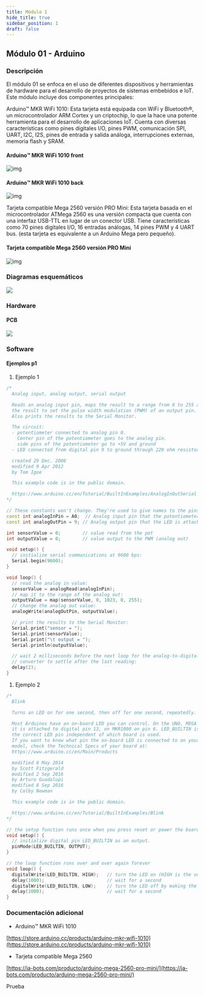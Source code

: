```yaml
---
title: Módulo 1
hide_title: true
sidebar_position: 1
draft: false
---
```



## Módulo 01 - Arduino

### Descripción

El módulo 01 se enfoca en el uso de diferentes dispositivos y herramientas de hardware para el desarrollo de proyectos de sistemas embebidos e IoT. Este módulo incluye dos componentes principales:

Arduino™ MKR WiFi 1010: Esta tarjeta está equipada con WiFi y Bluetooth®, un microcontrolador ARM Cortex y un criptochip, lo que la hace una potente herramienta para el desarrollo de aplicaciones IoT. Cuenta con diversas características como pines digitales I/O, pines PWM, comunicación SPI, UART, I2C, I2S, pines de entrada y salida análoga, interrupciones externas, memoria flash y SRAM.

#### Arduino™ MKR WiFi 1010 front
![img](https://store.arduino.cc/cdn/shop/products/ABX00023_03.front_9546fc94-9608-4ee8-94f4-62165312aa32_618x464.jpg?v=1630488949)

#### Arduino™ MKR WiFi 1010 back
![img](https://store.arduino.cc/cdn/shop/products/ABX00023_04.back_07b46c76-563a-406f-afcf-7d2a00efd376_618x464.jpg?v=1630488949)


Tarjeta compatible Mega 2560 versión PRO Mini: Esta tarjeta basada en el microcontrolador ATMega 2560 es una versión compacta que cuenta con una interfaz USB-TTL en lugar de un conector USB. Tiene características como 70 pines digitales I/O, 16 entradas análogas, 14 pines PWM y 4 UART bus. (esta tarjeta es equivalente a un Arduino Mega pero pequeño).

#### Tarjeta compatible Mega 2560 versión PRO Mini
![img](https://europe1.discourse-cdn.com/arduino/optimized/4X/6/f/4/6f4e520142b086f19ddef144924a90a8b938a5d9_2_273x500.webp)

### Diagramas esquemáticos

[![](https://firebasestorage.googleapis.com/v0/b/modulo-b3e1a.appspot.com/o/M%C3%B3dulo%201%2Fimg1.svg?alt=media&token=455e1aa8-8e5b-4e28-a3ce-af0367203e81)](https://firebasestorage.googleapis.com/v0/b/modulo-b3e1a.appspot.com/o/M%C3%B3dulo%201%2Fimg1.svg?alt=media&token=455e1aa8-8e5b-4e28-a3ce-af0367203e81)


### Hardware

#### PCB

[![](https://firebasestorage.googleapis.com/v0/b/modulo-b3e1a.appspot.com/o/M%C3%B3dulo%201%2Fimg2.png?alt=media&token=8222babf-fa75-46b1-b77a-78c0eb1936a9)](https://firebasestorage.googleapis.com/v0/b/modulo-b3e1a.appspot.com/o/M%C3%B3dulo%201%2Fimg2.png?alt=media&token=8222babf-fa75-46b1-b77a-78c0eb1936a9)


### Software

#### Ejemplos p1

1. Ejemplo 1

```cpp copy
/*
  Analog input, analog output, serial output

  Reads an analog input pin, maps the result to a range from 0 to 255 and uses
  the result to set the pulse width modulation (PWM) of an output pin.
  Also prints the results to the Serial Monitor.

  The circuit:
  - potentiometer connected to analog pin 0.
    Center pin of the potentiometer goes to the analog pin.
    side pins of the potentiometer go to +5V and ground
  - LED connected from digital pin 9 to ground through 220 ohm resistor

  created 29 Dec. 2008
  modified 9 Apr 2012
  by Tom Igoe

  This example code is in the public domain.

  https://www.arduino.cc/en/Tutorial/BuiltInExamples/AnalogInOutSerial
*/

// These constants won't change. They're used to give names to the pins used:
const int analogInPin = A0;  // Analog input pin that the potentiometer is attached to
const int analogOutPin = 9; // Analog output pin that the LED is attached to

int sensorValue = 0;        // value read from the pot
int outputValue = 0;        // value output to the PWM (analog out)

void setup() {
  // initialize serial communications at 9600 bps:
  Serial.begin(9600);
}

void loop() {
  // read the analog in value:
  sensorValue = analogRead(analogInPin);
  // map it to the range of the analog out:
  outputValue = map(sensorValue, 0, 1023, 0, 255);
  // change the analog out value:
  analogWrite(analogOutPin, outputValue);

  // print the results to the Serial Monitor:
  Serial.print("sensor = ");
  Serial.print(sensorValue);
  Serial.print("\t output = ");
  Serial.println(outputValue);

  // wait 2 milliseconds before the next loop for the analog-to-digital
  // converter to settle after the last reading:
  delay(2);
}
```

1. Ejemplo 2

```cpp copy
/*
  Blink

  Turns an LED on for one second, then off for one second, repeatedly.

  Most Arduinos have an on-board LED you can control. On the UNO, MEGA and ZERO
  it is attached to digital pin 13, on MKR1000 on pin 6. LED_BUILTIN is set to
  the correct LED pin independent of which board is used.
  If you want to know what pin the on-board LED is connected to on your Arduino
  model, check the Technical Specs of your board at:
  https://www.arduino.cc/en/Main/Products

  modified 8 May 2014
  by Scott Fitzgerald
  modified 2 Sep 2016
  by Arturo Guadalupi
  modified 8 Sep 2016
  by Colby Newman

  This example code is in the public domain.

  https://www.arduino.cc/en/Tutorial/BuiltInExamples/Blink
*/

// the setup function runs once when you press reset or power the board
void setup() {
  // initialize digital pin LED_BUILTIN as an output.
  pinMode(LED_BUILTIN, OUTPUT);
}

// the loop function runs over and over again forever
void loop() {
  digitalWrite(LED_BUILTIN, HIGH);   // turn the LED on (HIGH is the voltage level)
  delay(1000);                       // wait for a second
  digitalWrite(LED_BUILTIN, LOW);    // turn the LED off by making the voltage LOW
  delay(1000);                       // wait for a second
}
```

### Documentación adicional

- Arduino™ MKR WiFi 1010
  
[https://store.arduino.cc/products/arduino-mkr-wifi-1010](https://store.arduino.cc/products/arduino-mkr-wifi-1010)

- Tarjeta compatible Mega 2560
  
[https://ja-bots.com/producto/arduino-mega-2560-pro-mini/](https://ja-bots.com/producto/arduino-mega-2560-pro-mini/)

Prueba


















